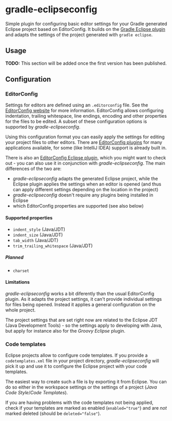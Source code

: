 gradle-eclipseconfig
====================

Simple plugin for configuring basic editor settings for your Gradle generated Eclipse project based on EditorConfig.
It builds on the [Gradle Eclipse plugin](https://docs.gradle.org/current/userguide/eclipse_plugin.html) and adapts the settings of the project generated with `gradle eclipse`.

Usage
-----

**TODO:** This section will be added once the first version has been published.


Configuration
-------------

### EditorConfig

Settings for editors are defined using an `.editorconfig` file. See the [EditorConfig website](http://editorconfig.org/) for more information. EditorConfig allows configuring indentation, trailing whitespace, line endings, encoding and other properties for the files to be edited.
A subset of these configuration options is supported by *gradle-eclipseconfig*.

Using this configuration format you can easily apply the settings for editing your project files to other editors.
There are [EditorConfig plugins](http://editorconfig.org/#download) for many applications available, for some (like IntelliJ IDEA) support is already built in.

There is also an [EditorConfig Eclipse plugin](https://github.com/ncjones/editorconfig-eclipse#readme), which you might want to check out - you can also use it in conjunction with *gradle-eclipseconfig*.
The main differences of the two are:
- *gradle-eclipseconfig* adapts the generated Eclipse project, while the Eclipse plugin applies the settings when an editor is opened (and thus can apply different settings depending on the location in the project)
- *gradle-eclipseconfig* doesn't require any plugins being installed in Eclipse
- which EditorConfig properties are supported (see also below)

#### Supported properties

- `indent_style` (Java/JDT)
- `indent_size` (Java/JDT)
- `tab_width` (Java/JDT)
- `trim_trailing_whitespace` (Java/JDT)

##### Planned

- `charset`

#### Limitations

*gradle-eclipseconfig* works a bit diferently than the usual EditorConfig plugin. As it adapts the project settings, it can't provide individual settings for files being opened. Instead it applies a general configuration on the whole project.

The project settings that are set right now are related to the Eclipse JDT (Java Development Tools) - so the settings apply to developing with Java, but apply for instance also for the *Groovy Eclipse* plugin.


### Code templates

Eclipse projects allow to configure code templates. If you provide a `codetemplates.xml` file in your project directory, *gradle-eclipseconfig* will pick it up and use it to configure the Eclipse project with your code templates.

The easiest way to create such a file is by exporting it from Eclipse. You can do so either in the workspace settings or the settings of a project (*Java Code Style*/*Code Templates*).

If you are having problems with the code templates not being applied, check if your templates are marked as enabled (`enabled="true"`) and are *not* marked deleted (should be `deleted="false"`).
